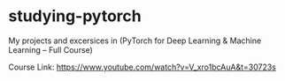 # studying-pytorch
My projects and excersices in (PyTorch for Deep Learning &amp; Machine Learning – Full Course)

Course Link: https://www.youtube.com/watch?v=V_xro1bcAuA&t=30723s


